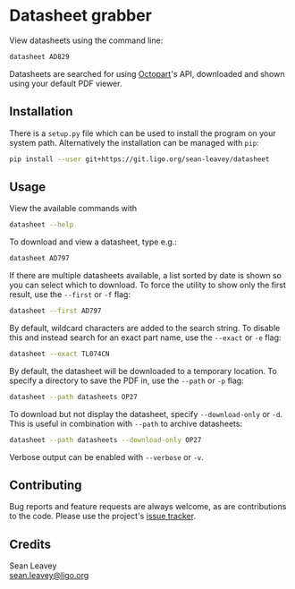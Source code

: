 # Datasheet grabber
View datasheets using the command line:
```bash
datasheet AD829
```

Datasheets are searched for using [Octopart](https://octopart.com/)'s API,
downloaded and shown using your default PDF viewer.

## Installation
There is a `setup.py` file which can be used to install the program on
your system path. Alternatively the installation can be managed with
`pip`:
```bash
pip install --user git+https://git.ligo.org/sean-leavey/datasheet
```

## Usage
View the available commands with
```bash
datasheet --help
```

To download and view a datasheet, type e.g.:
```bash
datasheet AD797
```

If there are multiple datasheets available, a list sorted by date
is shown so you can select which to download. To force the utility
to show only the first result, use the `--first` or `-f` flag:
```bash
datasheet --first AD797
```

By default, wildcard characters are added to the search string. To disable
this and instead search for an exact part name, use the `--exact` or `-e` flag:
```bash
datasheet --exact TL074CN
```

By default, the datasheet will be downloaded to a temporary location. To specify
a directory to save the PDF in, use the `--path` or `-p` flag:
```bash
datasheet --path datasheets OP27
```

To download but not display the datasheet, specify `--download-only` or `-d`. This
is useful in combination with `--path` to archive datasheets:
```bash
datasheet --path datasheets --download-only OP27
```

Verbose output can be enabled with `--verbose` or `-v`.

## Contributing
Bug reports and feature requests are always welcome, as are contributions to 
the code. Please use the project's [issue tracker](https://git.ligo.org/sean-leavey/datasheet/issues).

## Credits
Sean Leavey  
<sean.leavey@ligo.org>  
